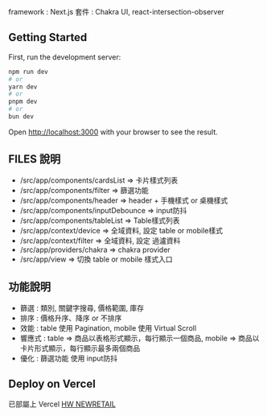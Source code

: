 framework : Next.js
套件 : Chakra UI, react-intersection-observer

## Getting Started

First, run the development server:

```bash
npm run dev
# or
yarn dev
# or
pnpm dev
# or
bun dev
```

Open [http://localhost:3000](http://localhost:3000) with your browser to see the result.

## FILES 說明
- /src/app/components/cardsList => 卡片樣式列表
- /src/app/components/filter => 篩選功能
- /src/app/components/header => header + 手機樣式 or 桌機樣式
- /src/app/components/inputDebounce => input防抖
- /src/app/components/tableList => Table樣式列表
- /src/app/context/device => 全域資料, 設定 table or mobile樣式
- /src/app/context/filter => 全域資料, 設定 過瀘資料
- /src/app/providers/chakra => chakra provider
- /src/app/view => 切換 table or mobile 樣式入口

## 功能說明
- 篩選 : 類別, 關鍵字搜尋, 價格範圍, 庫存
- 排序 : 價格升序、降序 or 不排序
- 效能 : table 使用 Pagination, mobile 使用 Virtual Scroll
- 響應式 : table => 商品以表格形式顯示，每行顯示一個商品,  mobile => 商品以卡片形式顯示，每行顯示最多兩個商品
- 優化 : 篩選功能 使用 input防抖

## Deploy on Vercel

已部屬上 Vercel
[ HW NEWRETAIL ](https://hw-newretail.vercel.app/)

